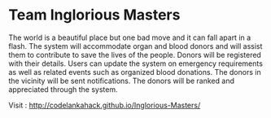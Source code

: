# Team Inglorious Masters

The world is a beautiful place but one bad move and it can fall apart in a flash. The system will accommodate organ and blood donors and will assist them to contribute to save the lives of the people. Donors will be registered with their details. Users can update the system on emergency requirements as well as related events such as organized blood donations. The donors in the vicinity will be sent notifications. The donors will be ranked and appreciated through the system.

Visit : http://codelankahack.github.io/Inglorious-Masters/

